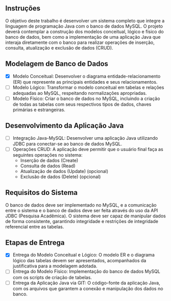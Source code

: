 ## Instruções
O objetivo deste trabalho é desenvolver um sistema completo que integre a linguagem de programação Java com o banco de dados MySQL. O projeto deverá contemplar a construção dos modelos conceitual, lógico e físico do banco de dados, bem como a implementação de uma aplicação Java que interaja diretamente com o banco para realizar operações de inserção, consulta, atualização e exclusão de dados (CRUD).

## Modelagem de Banco de Dados
- [x] Modelo Conceitual: Desenvolver o diagrama entidade-relacionamento (ER) que represente as principais entidades e seus relacionamentos.
- [ ] Modelo Lógico: Transformar o modelo conceitual em tabelas e relações adequadas ao MySQL, respeitando normalizações apropriadas.
- [ ] Modelo Físico: Criar o banco de dados no MySQL, incluindo a criação de todas as tabelas com seus respectivos tipos de dados, chaves primárias e estrangeiras.

## Desenvolvimento da Aplicação Java
- [ ] Integração Java-MySQL: Desenvolver uma aplicação Java utilizando JDBC para conectar-se ao banco de dados MySQL.
- [ ] Operações CRUD: A aplicação deve permitir que o usuário final faça as seguintes operações no sistema:
  - Inserção de dados (Create)
  - Consulta de dados (Read)
  - Atualização de dados (Update) (opcional)
  - Exclusão de dados (Delete) (opcional)

## Requisitos do Sistema
O banco de dados deve ser implementado no MySQL, e a comunicação entre o sistema e o banco de dados deve ser feita através do uso da API JDBC (Pesquisa Acadêmica).
O sistema deve ser capaz de manipular dados de forma consistente, garantindo integridade e restrições de integridade referencial entre as tabelas.

## Etapas de Entrega
- [x] Entrega do Modelo Conceitual e Lógico: O modelo ER e o diagrama lógico das tabelas devem ser apresentados, acompanhados da justificativa para a modelagem adotada.
- [ ] Entrega do Modelo Físico: Implementação do banco de dados MySQL com os scripts de criação de tabelas.
- [ ] Entrega da Aplicação Java via GIT: O código-fonte da aplicação Java, com os arquivos que garantem a conexão e manipulação dos dados no banco.
